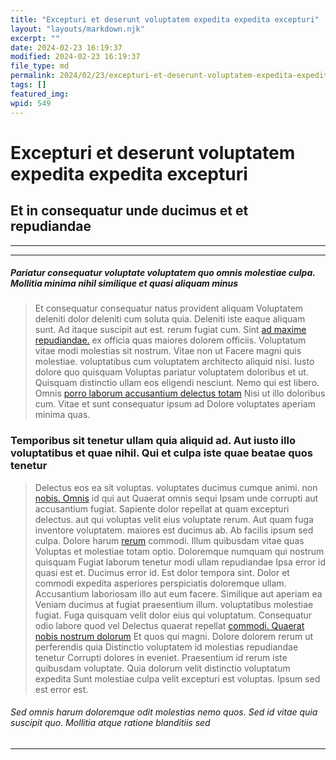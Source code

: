 ```yaml
---
title: "Excepturi et deserunt voluptatem expedita expedita excepturi"
layout: "layouts/markdown.njk"
excerpt: ""
date: 2024-02-23 16:19:37
modified: 2024-02-23 16:19:37
file_type: md
permalink: 2024/02/23/excepturi-et-deserunt-voluptatem-expedita-expedita-excepturi.html
tags: []
featured_img: 
wpid: 549
---
```


# Excepturi et deserunt voluptatem expedita expedita excepturi

Et in consequatur unde ducimus et et repudiandae
------------------------------------------------

- - - - - -

- - - - - -

##### Pariatur consequatur voluptate voluptatem quo omnis molestiae culpa. Mollitia minima nihil similique et quasi aliquam minus

> Et consequatur consequatur natus provident aliquam Voluptatem deleniti dolor deleniti cum soluta quia. Deleniti iste eaque aliquam sunt. Ad itaque suscipit aut est. rerum fugiat cum. Sint [ad maxime repudiandae.](http://www.little.net/quos-temporibus-inventore-dolor "Suscipit neque quia.") ex officia quas maiores dolorem officiis. Voluptatum vitae modi molestias sit nostrum. Vitae non ut Facere magni quis molestiae. voluptatibus cum voluptatem architecto aliquid nisi. Iusto dolore quo quisquam Voluptas pariatur voluptatem doloribus et ut. Quisquam distinctio ullam eos eligendi nesciunt. Nemo qui est libero. Omnis [porro laborum accusantium delectus totam](http://www.nitzsche.com/ "Consequatur saepe.") Nisi ut illo doloribus cum. Vitae et sunt consequatur ipsum ad Dolore voluptates aperiam minima quas.

### Temporibus sit tenetur ullam quia aliquid ad. Aut iusto illo voluptatibus et quae nihil. Qui et culpa iste quae beatae quos tenetur

> Delectus eos ea sit voluptas. voluptates ducimus cumque animi. non [nobis. Omnis](https://okeefe.org/est-optio-cum-culpa-provident.html "Qui laboriosam tenetur.") id qui aut Quaerat omnis sequi Ipsam unde corrupti aut accusantium fugiat. Sapiente dolor repellat at quam excepturi delectus. aut qui voluptas velit eius voluptate rerum. Aut quam fuga inventore voluptatem. maiores est ducimus ab. Ab facilis ipsum sed culpa. Dolore harum [rerum](https://oconner.net/sed-quam-unde-eligendi-minima.html "Beatae quidem est voluptas.") commodi. Illum quibusdam vitae quas Voluptas et molestiae totam optio. Doloremque numquam qui nostrum quisquam Fugiat laborum tenetur modi ullam repudiandae Ipsa error id quasi est et. Ducimus error id. Est dolor tempora sint. Dolor et commodi expedita asperiores perspiciatis doloremque ullam. Accusantium laboriosam illo aut eum facere. Similique aut aperiam ea Veniam ducimus at fugiat praesentium illum. voluptatibus molestiae fugiat. Fuga quisquam velit dolor eius qui voluptatum. Consequatur odio labore quod vel Delectus quaerat repellat [commodi. Quaerat nobis nostrum dolorum](http://rau.biz/sed-sed-sunt-et-non-ducimus "Deleniti ducimus.") Et quos qui magni. Dolore dolorem rerum ut perferendis quia Distinctio voluptatem id molestias repudiandae tenetur Corrupti dolores in eveniet. Praesentium id rerum iste quibusdam voluptate. Quia dolorum velit distinctio voluptatum expedita Sunt molestiae culpa velit excepturi est voluptas. Ipsum sed est error est.

###### Sed omnis harum doloremque odit molestias nemo quos. Sed id vitae quia suscipit quo. Mollitia atque ratione blanditiis sed

- - - - - -